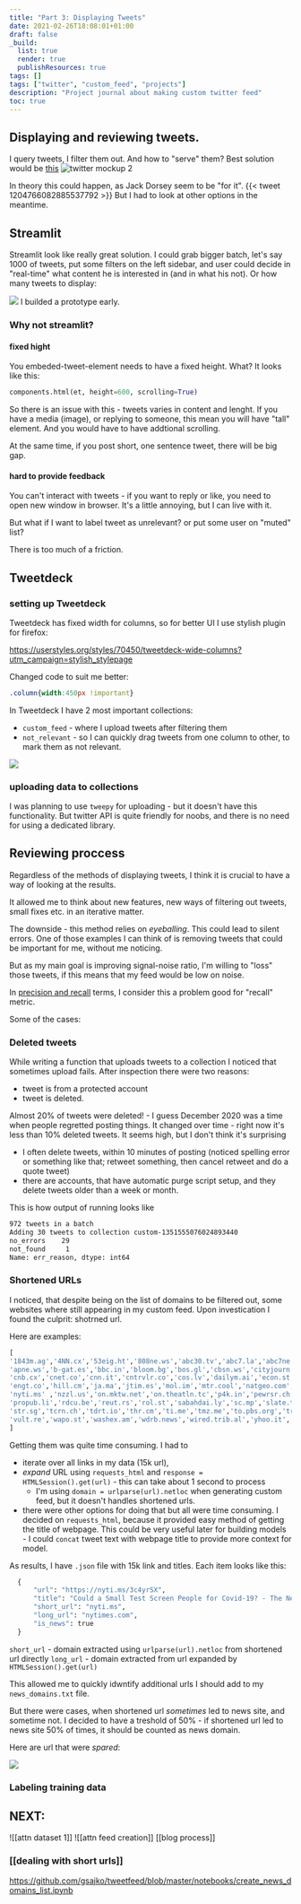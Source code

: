 ```yaml
---
title: "Part 3: Displaying Tweets"
date: 2021-02-26T18:08:01+01:00
draft: false
_build:
  list: true
  render: true
  publishResources: true
tags: []
tags: ["twitter", "custom_feed", "projects"]
description: "Project journal about making custom twitter feed"
toc: true
---
```



## Displaying and reviewing tweets.
I query tweets, I filter them out. And how to "serve" them?
Best solution would be [this](/projects/custom-twitter-feed-part1/#visualize-an-ideal-solution)
![twitter mockup 2](/img/20210125113932.png)

In theory this could happen, as Jack Dorsey seem to be "for it".
{{< tweet 1204766082885537792 >}}
But I had to look at other options in the meantime.
## Streamlit
Streamlit look like really great solution.
I could grab bigger batch, let's say 1000 of tweets, put some filters on the left sidebar, and user could decide in "real-time" what content he is interested in (and in what his not).
Or how many tweets to display:

![](/img/20210307145849.png)
I builded a prototype early.

### Why not streamlit?
#### fixed hight
You embeded-tweet-element needs to have a fixed height. 
What?
It looks like this:
```py
components.html(et, height=600, scrolling=True)
```
So there is an issue with this - tweets varies in content and lenght. If you have a media (image), or replying to someone, this mean you will have "tall" element.
And you would have to have addtional scrolling.

At the same time, if you post short, one sentence tweet, there will be big gap.

#### hard to provide feedback
You can't interact with tweets - if you want to reply or like, you need to open new window in browser.
It's a little annoying, but I can live with it.

But what if I want to label tweet as unrelevant? or put some user on "muted" list?

There is too much of a friction.

## Tweetdeck


### setting up Tweetdeck

Tweetdeck has fixed width for columns, so for better UI I use stylish plugin for firefox:

https://userstyles.org/styles/70450/tweetdeck-wide-columns?utm_campaign=stylish_stylepage

Changed code to suit me better:
```css
.column{width:450px !important}
```

In Tweetdeck I have 2 most important collections:
- `custom_feed` - where I upload tweets after filtering them
- `not_relevant` - so I can quickly drag tweets from one column to other, to mark them as not relevant.

![](/img/20210307151005.png)

### uploading data to collections
I was planning to use `tweepy` for uploading - but it doesn't have this functionality.
But twitter API is quite friendly for noobs, and there is no need for using a dedicated library.



## Reviewing proccess
Regardless of the methods of displaying tweets, I think it is crucial to have a way of looking at the results.

It allowed me to think about new features, new ways of filtering out tweets, small fixes etc. in an iterative matter.

The downside - this method relies on *eyeballing*. This could lead to silent errors. One of those examples I can think of is removing tweets that could be important for me, without me noticing. 

But as my main goal is improving signal-noise ratio, I'm willing to "loss" those tweets, if this means that my feed would be low on noise.

In [precision and recall](https://en.wikipedia.org/wiki/Precision_and_recall) terms, I consider this a problem good for "recall" metric.

Some of the cases:
### Deleted tweets
While writing a function that uploads tweets to a collection I noticed that sometimes upload fails.
After inspection there were two reasons:
- tweet is from a protected account
- tweet is deleted.

Almost 20% of tweets were deleted! - I guess December 2020 was a time when people regretted posting things.
It changed over time - right now it's less than 10% deleted tweets. It seems high, but I don't think it's surprising 

- I often delete tweets, within 10 minutes of posting (noticed spelling error or something like that; retweet something, then cancel retweet and do a quote tweet)
- there are accounts, that have automatic purge script setup, and they delete tweets older than a week or month.


This is how output of running looks like
```bash
972 tweets in a batch
Adding 30 tweets to collection custom-1351555076024893440
no_errors    29
not_found     1
Name: err_reason, dtype: int64
```
### Shortened URLs
I noticed, that despite being on the list of domains to be filtered out, some websites where still appearing in my custom feed.
Upon investication I found the culprit: shotrned url. 

Here are examples:
```py
[
'1843m.ag','4NN.cx','53eig.ht','808ne.ws','abc30.tv','abc7.la','abc7ne.ws',
'apne.ws','b-gat.es','bbc.in','bloom.bg','bos.gl','cbsn.ws','cityjourn.al',
'cnb.cx','cnet.co','cnn.it','cntrvlr.co','cos.lv','dailym.ai','econ.st',
'engt.co','hill.cm','ja.ma','jtim.es','mol.im','mtr.cool','natgeo.com',
'nyti.ms' ,'nzzl.us','on.mktw.net','on.theatln.tc','p4k.in','pewrsr.ch',
'propub.li','rdcu.be','reut.rs','rol.st','sabahdai.ly','sc.mp','slate.trib.al',
'str.sg','tcrn.ch','tdrt.io','thr.cm','ti.me','tmz.me','to.pbs.org','trib.al',
'vult.re','wapo.st','washex.am','wdrb.news','wired.trib.al','yhoo.it','zd.net'
]

```
Getting them was quite time consuming. I had to 
- iterate over all links in my data (15k url), 
- *expand* URL using `requests_html` and `response = HTMLSession().get(url)` - this can take about 1 second to process
  - I'm  using `domain = urlparse(url).netloc` when generating custom feed, but it doesn't handles shortened urls. 
- there were other options for doing that but all were time consuming. I decided on `requests_html`, because it provided easy method of getting the title of webpage. This could be very useful later for building models - I could `concat` tweet text with webpage title to provide more context for model.

As results, I have `.json` file with 15k link and titles. Each item looks like this:

```py
  {
      "url": "https://nyti.ms/3c4yrSX",
      "title": "Could a Small Test Screen People for Covid-19? - The New York Times",
      "short_url": "nyti.ms",
      "long_url": "nytimes.com",
      "is_news": true
  }
```
`short_url` - domain extracted using `urlparse(url).netloc` from shortened url directly
`long_url` - domain extracted from url expanded by `HTMLSession().get(url)`

This allowed me to quickly idwntify additional urls I should add to my `news_domains.txt` file.

But there were cases, when shortened url *sometimes* led to news site, and sometime not. I decided to have a treshold of 50% - if shortened url led to news site 50% of times, it should be counted as news domain.

Here are url that were *spared*:

![](/img/20210314124305.png)

### Labeling training data

## NEXT:


![[attn dataset 1]]
![[attn feed creation]]
[[blog process]]

### [[dealing with short urls]]

https://github.com/gsajko/tweetfeed/blob/master/notebooks/create_news_domains_list.ipynb